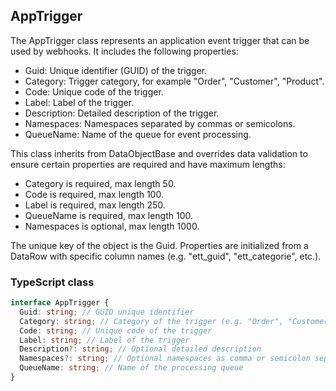 ﻿## AppTrigger

The AppTrigger class represents an application event trigger that can be used by webhooks. It includes the following properties:

- Guid: Unique identifier (GUID) of the trigger.
- Category: Trigger category, for example "Order", "Customer", "Product".
- Code: Unique code of the trigger.
- Label: Label of the trigger.
- Description: Detailed description of the trigger.
- Namespaces: Namespaces separated by commas or semicolons.
- QueueName: Name of the queue for event processing.

This class inherits from DataObjectBase and overrides data validation to ensure certain properties are required and have maximum lengths:
- Category is required, max length 50.
- Code is required, max length 100.
- Label is required, max length 250.
- QueueName is required, max length 100.
- Namespaces is optional, max length 1000.

The unique key of the object is the Guid. Properties are initialized from a DataRow with specific column names (e.g. "ett_guid", "ett_categorie", etc.).

### TypeScript class
```typescript
interface AppTrigger {
  Guid: string; // GUID unique identifier
  Category: string; // Category of the trigger (e.g. "Order", "Customer", "Product")
  Code: string; // Unique code of the trigger
  Label: string; // Label of the trigger
  Description?: string; // Optional detailed description
  Namespaces?: string; // Optional namespaces as comma or semicolon separated string
  QueueName: string; // Name of the processing queue
}
```